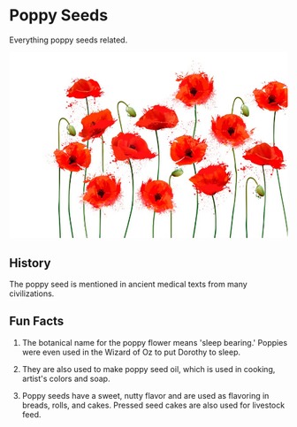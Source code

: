 # Poppy Seeds
Everything poppy seeds related.

![imgage of poppy flower](imgs/poppy.jpg)

## History
The poppy seed is mentioned in ancient medical texts from many civilizations.

##  Fun Facts
1. The botanical name for the poppy flower means 'sleep bearing.'  Poppies were even used in the Wizard of Oz to put Dorothy to sleep.

2. They are also used to make poppy seed oil, which is used in cooking, artist's colors and soap.

3. Poppy seeds have a sweet, nutty flavor and are used as flavoring in breads, rolls, and cakes. Pressed seed cakes are also used for livestock feed.
